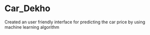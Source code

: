 # Car_Dekho
Created an user friendly interface for predicting the car price by using machine learning algorithm
